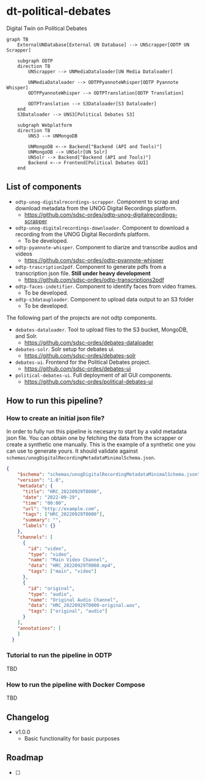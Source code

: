 # dt-political-debates
Digital Twin on Political Debates

``` mermaid
graph TB
    ExternalUNDatabase[External UN Database] --> UNScrapper[ODTP UN Scrapper]

    subgraph ODTP
    direction TB
        UNScrapper --> UNMediaDataloader[UN Media Dataloader]

        UNMediaDataloader --> ODTPPyannoteWhisper[ODTP Pyannote Whisper]
        ODTPPyannoteWhisper --> ODTPTranslation[ODTP Translation]

        ODTPTranslation --> S3Dataloader[S3 Dataloader]
    end
    S3Dataloader --> UNS3[Political Debates S3]

    subgraph Webplatform
    direction TB
        UNS3 --> UNMongoDB

        UNMongoDB <--> Backend["Backend (API and Tools)"]
        UNMongoDB --> UNSolr[UN Solr]
        UNSolr --> Backend["Backend (API and Tools)"]
        Backend <--> Frontend[Political Debates GUI]
    end
```

## List of components

- `odtp-unog-digitalrecordings-scrapper`. Component to scrap and download metadata from the UNOG Digital Recordings platform. 
    - https://github.com/sdsc-ordes/odtp-unog-digitalrecordings-scrapper
- `odtp-unog-digitalrecordings-downloader`. Component to download a recording from the UNOG Digital Recordinfs platform.
    - To be developed. 
- `odtp-pyannote-whisper`. Component to diarize and transcribe audios and videos
    - https://github.com/sdsc-ordes/odtp-pyannote-whisper
- `odtp-trascription2pdf`. Component to generate pdfs from a transcription json file. **Still under heavy development**
    - https://github.com/sdsc-ordes/odtp-transcriptions2pdf
- `odtp-faces-indetifier`. Component to identify faces from video frames.
    - To be developed. 
- `odtp-s3datauploader`. Component to upload data output to an S3 folder
    - To be developed. 

The following part of the projects are not odtp components.
- `debates-dataloader`. Tool to upload files to the S3 bucket, MongoDB, and Solr.
    - https://github.com/sdsc-ordes/debates-dataloader
- `debates-solr`. Solr setup for debates ui.
    - https://github.com/sdsc-ordes/debates-solr
- `debates-ui`. Frontend for the Political Debates project. 
    - https://github.com/sdsc-ordes/debates-ui
- `political-debates-ui`. Full deployment of all GUI components.
    - https://github.com/sdsc-ordes/political-debates-ui


## How to run this pipeline?

### How to create an initial json file?

In order to fully run this pipeline is necesary to start by a valid metadata json file. You can obtain one by fetching the data from the scrapper or create a synthetic one manually. This is the example of a synthetic one you can use to generate yours. It should validate against `schemas/unogDigitalRecordingMetadataMinimalSchema.json`. 

``` json
{
    "$schema": "schemas/unogDigitalRecordingMetadataMinimalSchema.json",
    "version": "1.0",
    "metadata": {
      "title": "HRC_20220929T0000",
      "date": "2022-09-29",
      "time": "00:00",
      "url": "http://example.com",
      "tags": ["HRC_20220929T0000"],
      "summary": "",
      "labels": {}
    },
    "channels": [
      {
        "id": "video",
        "type": "video",
        "name": "Main Video Channel",
        "data": "HRC_20220929T0000.mp4",
        "tags": ["main", "video"]
      },
      {
        "id": "original",
        "type": "audio",
        "name": "Original Audio Channel",
        "data": "HRC_20220929T0000-original.wav",
        "tags": ["original", "audio"]
      }
    ],
    "annotations": [
    ]
  }
```

### Tutorial to run the pipeline in ODTP

TBD

### How to run the pipeline with Docker Compose

TBD

## Changelog

- v1.0.0
    - Basic functionality for basic purposes

## Roadmap

-  [ ] 